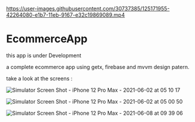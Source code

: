 

https://user-images.githubusercontent.com/30737385/125171955-42264080-e1b7-11eb-9167-e32c19869089.mp4


# EcommerceApp

this app is under Development

a complete ecommerce app using getx, firebase and mvvm design patern.

take a look at the screens :

![Simulator Screen Shot - iPhone 12 Pro Max - 2021-06-02 at 05 10 17](https://user-images.githubusercontent.com/30737385/120418490-ec14e080-c360-11eb-8a5b-fe52424f977a.png)


![Simulator Screen Shot - iPhone 12 Pro Max - 2021-06-02 at 05 00 50](https://user-images.githubusercontent.com/30737385/120417718-9be94e80-c35f-11eb-9cf7-5f02074f1a2b.png)

![Simulator Screen Shot - iPhone 12 Pro Max - 2021-06-08 at 09 39 06](https://user-images.githubusercontent.com/30737385/121143600-8384a280-c83d-11eb-82d2-a5bc7b92ac0d.png)
